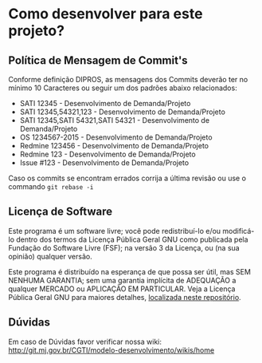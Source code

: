 Como desenvolver para este projeto?
============

Política de Mensagem de Commit's
-------

Conforme definição DIPROS, as mensagens dos Commits deverão ter no mínimo 10 Caracteres ou seguir um dos padrões abaixo relacionados:
* SATI 12345 - Desenvolvimento de Demanda/Projeto
* SATI 12345,54321,123 - Desenvolvimento de Demanda/Projeto
* SATI 12345,SATI 54321,SATI 54321 - Desenvolvimento de Demanda/Projeto
* OS 1234567-2015 - Desenvolvimento de Demanda/Projeto
* Redmine 123456 - Desenvolvimento de Demanda/Projeto
* Redmine 123 - Desenvolvimento de Demanda/Projeto
* Issue #123 - Desenvolvimento de Demanda/Projeto

Caso os commits se encontram errados corrija a última revisão ou use o commando ```git rebase -i``` 


Licença de Software
------

Este programa é um software livre; você pode redistribuí-lo e/ou 
modificá-lo dentro dos termos da Licença Pública Geral GNU como 
publicada pela Fundação do Software Livre (FSF); na versão 3 da 
Licença, ou (na sua opinião) qualquer versão.

Este programa é distribuído na esperança de que possa ser útil, 
mas SEM NENHUMA GARANTIA; sem uma garantia implícita de ADEQUAÇÃO
a qualquer MERCADO ou APLICAÇÃO EM PARTICULAR. Veja a
Licença Pública Geral GNU para maiores detalhes, [localizada neste repositório](LICENSE).

Dúvidas
-------

Em caso de Dúvidas favor verificar nossa wiki: http://git.mj.gov.br/CGTI/modelo-desenvolvimento/wikis/home